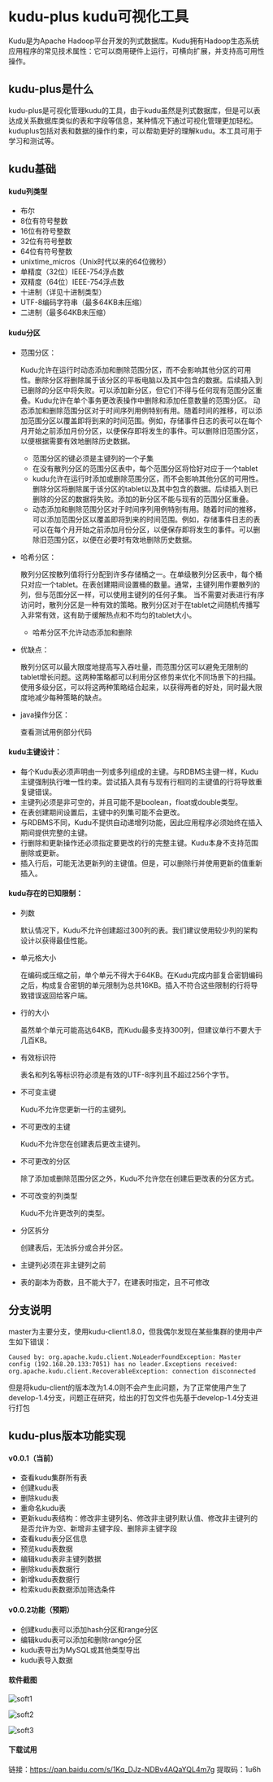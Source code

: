 # kudu-plus kudu可视化工具
Kudu是为Apache Hadoop平台开发的列式数据库。Kudu拥有Hadoop生态系统应用程序的常见技术属性：它可以商用硬件上运行，可横向扩展，并支持高可用性操作。 

## kudu-plus是什么

kudu-plus是可视化管理kudu的工具，由于kudu虽然是列式数据库，但是可以表达成关系数据库类似的表和字段等信息，某种情况下通过可视化管理更加轻松。kuduplus包括对表和数据的操作约束，可以帮助更好的理解kudu。本工具可用于学习和测试等。

## kudu基础

#### kudu列类型
- 布尔
- 8位有符号整数
- 16位有符号整数
- 32位有符号整数
- 64位有符号整数
- unixtime_micros（Unix时代以来的64位微秒）
- 单精度（32位）IEEE-754浮点数
- 双精度（64位）IEEE-754浮点数
- 十进制（详见十进制类型）
- UTF-8编码字符串（最多64KB未压缩）
- 二进制（最多64KB未压缩）

#### kudu分区
  - 范围分区：
  
    Kudu允许在运行时动态添加和删除范围分区，而不会影响其他分区的可用性。删除分区将删除属于该分区的平板电脑以及其中包含的数据。后续插入到已删除的分区中将失败。可以添加新分区，但它们不得与任何现有范围分区重叠。Kudu允许在单个事务更改表操作中删除和添加任意数量的范围分区。
    动态添加和删除范围分区对于时间序列用例特别有用。随着时间的推移，可以添加范围分区以覆盖即将到来的时间范围。例如，存储事件日志的表可以在每个月开始之前添加月份分区，以便保存即将发生的事件。可以删除旧范围分区，以便根据需要有效地删除历史数据。
    
    - 范围分区的键必须是主键列的一个子集
    - 在没有散列分区的范围分区表中，每个范围分区将恰好对应于一个tablet
    - kudu允许在运行时添加或删除范围分区，而不会影响其他分区的可用性。删除分区将删除属于该分区的tablet以及其中包含的数据。后续插入到已删除的分区的数据将失败。添加的新分区不能与现有的范围分区重叠。
    - 动态添加和删除范围分区对于时间序列用例特别有用。随着时间的推移，可以添加范围分区以覆盖即将到来的时间范围。例如，存储事件日志的表可以在每个月开始之前添加月份分区，以便保存即将发生的事件。可以删除旧范围分区，以便在必要时有效地删除历史数据。
    
  
  - 哈希分区：
  
    散列分区按散列值将行分配到许多存储桶之一。在单级散列分区表中，每个桶只对应一个tablet。在表创建期间设置桶的数量。通常，主键列用作要散列的列，但与范围分区一样，可以使用主键列的任何子集。
    当不需要对表进行有序访问时，散列分区是一种有效的策略。散列分区对于在tablet之间随机传播写入非常有效，这有助于缓解热点和不均匀的tablet大小。
    
    - 哈希分区不允许动态添加和删除
    
  - 优缺点：
  
    散列分区可以最大限度地提高写入吞吐量，而范围分区可以避免无限制的tablet增长问题。这两种策略都可以利用分区修剪来优化不同场景下的扫描。使用多级分区，可以将这两种策略结合起来，以获得两者的好处，同时最大限度地减少每种策略的缺点。
    
  - java操作分区：
  
    查看测试用例部分代码
    
#### kudu主键设计：

- 每个Kudu表必须声明由一列或多列组成的主键。与RDBMS主键一样，Kudu主键强制执行唯一性约束。尝试插入具有与现有行相同的主键值的行将导致重复键错误。
- 主键列必须是非可空的，并且可能不是boolean，float或double类型。
- 在表创建期间设置后，主键中的列集可能不会更改。
- 与RDBMS不同，Kudu不提供自动递增列功能，因此应用程序必须始终在插入期间提供完整的主键。
- 行删除和更新操作还必须指定要更改的行的完整主键。Kudu本身不支持范围删除或更新。
- 插入行后，可能无法更新列的主键值。但是，可以删除行并使用更新的值重新插入。

#### kudu存在的已知限制：
- 列数

  默认情况下，Kudu不允许创建超过300列的表。我们建议使用较少列的架构设计以获得最佳性能。

- 单元格大小

  在编码或压缩之前，单个单元不得大于64KB。在Kudu完成内部复合密钥编码之后，构成复合密钥的单元限制为总共16KB。插入不符合这些限制的行将导致错误返回给客户端。

- 行的大小

  虽然单个单元可能高达64KB，而Kudu最多支持300列，但建议单行不要大于几百KB。

- 有效标识符

  表名和列名等标识符必须是有效的UTF-8序列且不超过256个字节。

- 不可变主键
  
  Kudu不允许您更新一行的主键列。

- 不可更改的主键

  Kudu不允许您在创建表后更改主键列。

- 不可更改的分区

  除了添加或删除范围分区之外，Kudu不允许您在创建后更改表的分区方式。

- 不可改变的列类型
  
  Kudu不允许更改列的类型。

- 分区拆分

  创建表后，无法拆分或合并分区。

- 主键列必须在非主键列之前

- 表的副本为奇数，且不能大于7，在建表时指定，且不可修改
  
## 分支说明

master为主要分支，使用kudu-client1.8.0，但我偶尔发现在某些集群的使用中产生如下错误：

    Caused by: org.apache.kudu.client.NoLeaderFoundException: Master config (192.168.20.133:7051) has no leader.Exceptions received: org.apache.kudu.client.RecoverableException: connection disconnected
		
但是将kudu-client的版本改为1.4.0则不会产生此问题，为了正常使用产生了develop-1.4分支，问题正在研究，给出的打包文件也先基于develop-1.4分支进行打包


## kudu-plus版本功能实现

#### v0.0.1（当前）
- 查看kudu集群所有表
- 创建kudu表
- 删除kudu表
- 重命名kudu表
- 更新kudu表结构：修改非主键列名、修改非主键列默认值、修改非主键列的是否允许为空、新增非主键字段、删除非主键字段
- 查看kudu表分区信息
- 预览kudu表数据
- 编辑kudu表非主键列数据
- 删除kudu表数据行
- 新增kudu表数据行
- 检索kudu表数据添加筛选条件

#### v0.0.2功能（预期）
- 创建kudu表可以添加hash分区和range分区
- 编辑kudu表可以添加和删除range分区
- kudu表导出为MySQL或其他类型导出
- kudu表导入数据

#### 软件截图

![soft1](https://github.com/Xchunguang/kudu-plus/blob/master/src/main/resources/pages/images/soft-1.jpg)

![soft2](https://github.com/Xchunguang/kudu-plus/blob/master/src/main/resources/pages/images/soft-2.jpg)

![soft3](https://github.com/Xchunguang/kudu-plus/blob/master/src/main/resources/pages/images/soft-3.jpg)

#### 下载试用
链接：https://pan.baidu.com/s/1Kq_DJz-NDBv4AQaYQL4m7g 
提取码：1u6h 
